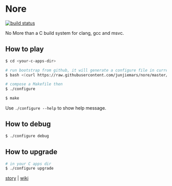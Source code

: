 # Nore

[![build status](https://api.travis-ci.org/junjiemars/nore.svg?branch=master)](https://api.travis-ci.org/junjiemars/nore)

No More than a C build system for clang, gcc and msvc.


## How to play

```sh
$ cd <your-c-apps-dir>

# run bootstrap from github, it will generate a configure file in current directory
$ bash <(curl https://raw.githubusercontent.com/junjiemars/nore/master/bootstrap.sh)

# compose a Makefile then
$ ./configure

$ make
```

Use ```./configure --help``` to show help message.

## How to debug
```sh
$ ./configure debug
```

## How to upgrade 

```sh
# in your C apps dir
$ ./configure upgrade
```


[story](story.md) | [wiki](wiki.md)
